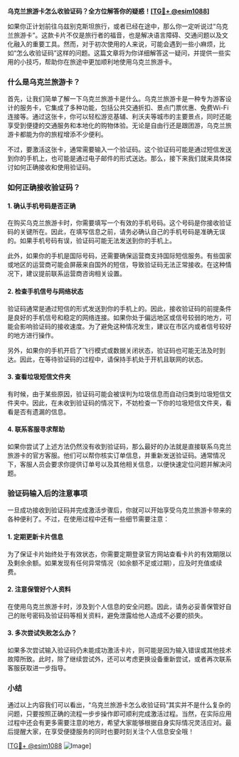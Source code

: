 **乌克兰旅游卡怎么收验证码？全方位解答你的疑惑！[[TG💪+ @esim1088](https://t.me/s/esim1088)]**

如果你正计划前往乌兹别克斯坦旅行，或者已经在途中，那么你一定听说过“乌克兰旅游卡”。这款卡片不仅是旅行者的福音，也是解决语言障碍、交通问题以及文化融入的重要工具。然而，对于初次使用的人来说，可能会遇到一些小麻烦，比如“怎么收验证码”这样的问题。这篇文章将为你详细解答这一疑问，并提供一些实用的小技巧，帮助你在旅途中更加顺利地使用乌克兰旅游卡。

### 什么是乌克兰旅游卡？

首先，让我们简单了解一下乌克兰旅游卡是什么。乌克兰旅游卡是一种专为游客设计的服务卡，它集成了多种功能，包括公共交通折扣、景点门票优惠、免费Wi-Fi连接等。通过这张卡，你可以轻松游览基辅、利沃夫等城市的主要景点，同时还能享受到便捷的交通服务和本地化的购物体验。无论是自由行还是跟团游，乌克兰旅游卡都能为你的旅程增添不少便利。

不过，要激活这张卡，通常需要输入一个验证码。这个验证码可能是通过短信发送到你的手机上，也可能是通过电子邮件的形式送达。那么，接下来我们就来具体探讨如何正确接收和使用验证码。

### 如何正确接收验证码？

#### 1. 确认手机号码是否正确

在购买乌克兰旅游卡时，你需要填写一个有效的手机号码。这个号码是你接收验证码的关键所在。因此，在填写信息之前，请务必确认自己的手机号码是准确无误的。如果手机号码有误，验证码可能无法发送到你的手机上。

此外，如果你的手机是国际号码，还需要确保运营商支持国际短信服务。有些国家或地区的运营商可能会屏蔽来自国外的短信，导致验证码无法正常接收。在这种情况下，建议提前联系运营商咨询相关设置。

#### 2. 检查手机信号与网络状态

验证码通常是通过短信的形式发送到你的手机上的。因此，接收验证码的前提条件是良好的手机信号和稳定的网络连接。如果你处于偏远地区或信号较弱的地方，可能会影响验证码的接收速度。为了避免这种情况发生，建议在市区内或者信号较好的地方进行操作。

另外，如果你的手机开启了飞行模式或数据关闭状态，验证码也可能无法及时到达。因此，在等待验证码的过程中，请保持手机处于开机且联网的状态。

#### 3. 查看垃圾短信文件夹

有时候，由于某些原因，验证码可能会被误判为垃圾信息而自动归类到垃圾短信文件夹中。因此，在未收到验证码的情况下，不妨检查一下你的垃圾短信文件夹，看看是否有遗漏的信息。

#### 4. 联系客服寻求帮助

如果你尝试了上述方法仍然没有收到验证码，那么最好的办法就是直接联系乌克兰旅游卡的官方客服。他们可以帮你核实订单信息，并重新发送验证码。通常情况下，客服人员会要求你提供订单号以及其他相关信息，以便快速定位问题并解决问题。

### 验证码输入后的注意事项

一旦成功接收到验证码并完成激活步骤后，你就可以开始享受乌克兰旅游卡带来的各种便利了。不过，在使用过程中还有一些细节需要注意：

#### 1. 定期更新卡片信息

为了保证卡片始终处于有效状态，你需要定期登录官方网站查看卡片的有效期限以及剩余余额。如果发现有任何异常情况（如余额不足或过期），应及时充值或续费。

#### 2. 注意保管好个人资料

在使用乌克兰旅游卡时，涉及到个人信息的安全问题。因此，请务必妥善保管好自己的账号密码及验证码等相关资料，避免泄露给他人造成不必要的损失。

#### 3. 多次尝试失败怎么办？

如果多次尝试输入验证码仍未能成功激活卡片，则可能是因为输入错误或其他技术故障所致。此时，除了继续尝试外，还可以考虑更换设备重新尝试，或者再次联系客服获取进一步指导。

### 小结

通过以上内容我们可以看出，“乌克兰旅游卡怎么收验证码”其实并不是什么复杂的问题，只要按照正确的流程一步步操作即可顺利完成激活过程。当然，在实际应用过程中还会有更多需要注意的地方，希望大家能够根据自身实际情况灵活应对。最后提醒大家，在享受便捷服务的同时也要时刻关注个人信息安全哦！

[[TG💪+ @esim1088](https://t.me/s/esim1088) ![Image](https://i.postimg.cc/4NQfJmqS/Snipaste-2025-05-13-00-14-12.png)]